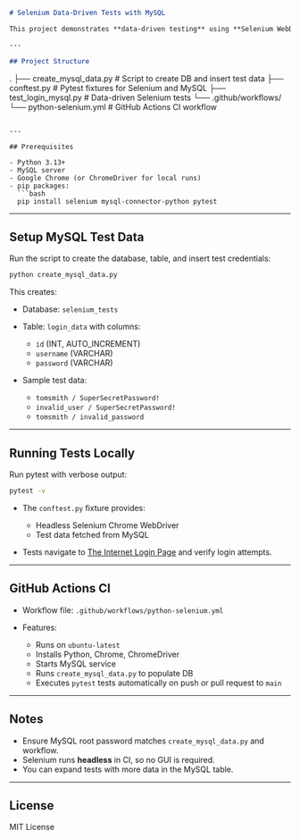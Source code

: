 ```markdown
# Selenium Data-Driven Tests with MySQL

This project demonstrates **data-driven testing** using **Selenium WebDriver** and **pytest**, with test data stored in a **MySQL database**. It also includes a **GitHub Actions workflow** to run tests automatically in CI.

---

## Project Structure

```

.
├── create\_mysql\_data.py        # Script to create DB and insert test data
├── conftest.py                 # Pytest fixtures for Selenium and MySQL
├── test\_login\_mysql.py         # Data-driven Selenium tests
└── .github/workflows/
└── python-selenium.yml    # GitHub Actions CI workflow

````

---

## Prerequisites

- Python 3.13+
- MySQL server
- Google Chrome (or ChromeDriver for local runs)
- pip packages:
  ```bash
  pip install selenium mysql-connector-python pytest
````

---

## Setup MySQL Test Data

Run the script to create the database, table, and insert test credentials:

```bash
python create_mysql_data.py
```

This creates:

* Database: `selenium_tests`
* Table: `login_data` with columns:

  * `id` (INT, AUTO\_INCREMENT)
  * `username` (VARCHAR)
  * `password` (VARCHAR)
* Sample test data:

  * `tomsmith / SuperSecretPassword!`
  * `invalid_user / SuperSecretPassword!`
  * `tomsmith / invalid_password`

---

## Running Tests Locally

Run pytest with verbose output:

```bash
pytest -v
```

* The `conftest.py` fixture provides:

  * Headless Selenium Chrome WebDriver
  * Test data fetched from MySQL

* Tests navigate to [The Internet Login Page](https://the-internet.herokuapp.com/login) and verify login attempts.

---

## GitHub Actions CI

* Workflow file: `.github/workflows/python-selenium.yml`
* Features:

  * Runs on `ubuntu-latest`
  * Installs Python, Chrome, ChromeDriver
  * Starts MySQL service
  * Runs `create_mysql_data.py` to populate DB
  * Executes `pytest` tests automatically on push or pull request to `main`

---

## Notes

* Ensure MySQL root password matches `create_mysql_data.py` and workflow.
* Selenium runs **headless** in CI, so no GUI is required.
* You can expand tests with more data in the MySQL table.

---

## License

MIT License


